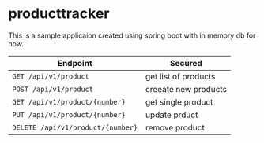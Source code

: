 # producttracker
This is a sample applicaion created using spring boot with in memory db for now.


  | Endpoint                                                          | Secured              |
  | ----------------------------------------------------------------- | ---------------------|
  | `GET /api/v1/product`                                             | get list of products |
  | `POST /api/v1/product`                                            | creeate new products | 
  | `GET /api/v1/product/{number}`                                    | get single product   |                            
  | `PUT /api/v1/product/{number}`                                    | update prduct        |
  | `DELETE /api/v1/product/{number}`                                 | remove product       |

